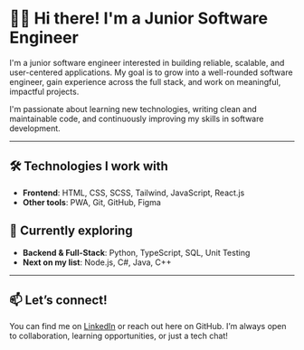 # 👩‍💻 Hi there! I'm a Junior Software Engineer

I'm a junior software engineer interested in building reliable, scalable, and user-centered applications. My goal is to grow into a well-rounded software engineer, gain experience across the full stack, and work on meaningful, impactful projects.

I'm passionate about learning new technologies, writing clean and maintainable code, and continuously improving my skills in software development.

---

## 🛠️ Technologies I work with

- **Frontend**: HTML, CSS, SCSS, Tailwind, JavaScript, React.js
- **Other tools**: PWA, Git, GitHub, Figma

## 🌱 Currently exploring

- **Backend & Full-Stack**: Python, TypeScript, SQL, Unit Testing
- **Next on my list**: Node.js, C#, Java, C++

---

## 📫 Let’s connect!

You can find me on [LinkedIn](https://www.linkedin.com/in/alicja-begovi%C4%87-472424232/) or reach out here on GitHub. I’m always open to collaboration, learning opportunities, or just a tech chat!
